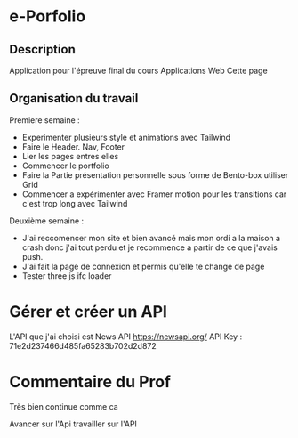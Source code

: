 # e-Porfolio

## Description
Application pour l'épreuve final du cours Applications Web
Cette page 

## Organisation du travail
Premiere semaine : 
+ Experimenter plusieurs style et animations avec Tailwind
+ Faire le Header. Nav, Footer
+ Lier les pages entres elles
+ Commencer le portfolio
+ Faire la Partie présentation personnelle sous forme de Bento-box utiliser Grid 
+ Commencer a expérimenter avec Framer motion pour les transitions car c'est trop long avec Tailwind

Deuxième semaine : 
+ J'ai reccomencer mon site et bien avancé mais mon ordi a la maison a crash donc j'ai tout perdu et je recommence a partir de ce que j'avais push.
+ J'ai fait la page de connexion et permis qu'elle te change de page
+ Tester three js ifc loader

# Gérer et créer un API
L'API que j'ai choisi est News API
https://newsapi.org/
API Key : 71e2d237466d485fa65283b702d2d872

# Commentaire du Prof
Très bien continue comme ca

Avancer sur l'Api travailler sur l'API
